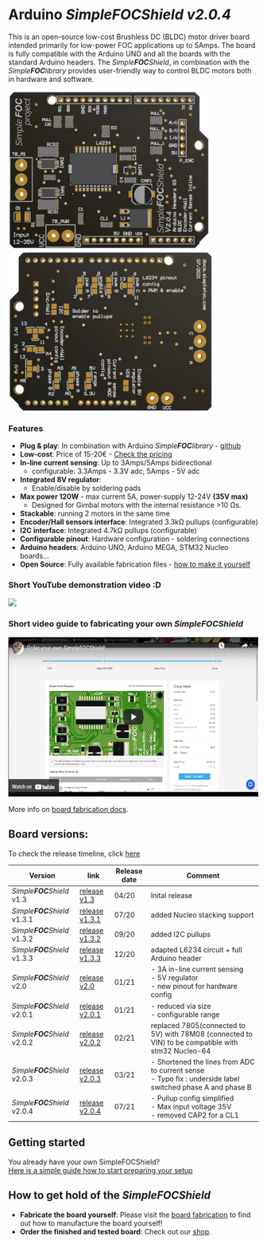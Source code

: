# Arduino *Simple**FOC**Shield* *v2.0.4*

This is an open-source low-cost Brushless DC (BLDC) motor driver board intended primarily for low-power FOC applications up to 5Amps. The board is fully compatible with the Arduino UNO and all the boards with the standard Arduino headers. The *Simple**FOC**Shield*, in combination with the *Simple**FOC**library* provides user-friendly way to control BLDC motors both in hardware and software. 

<p align="">
<img src="images/top.png"  height="320px"><img src="images/bottom.png"  height="320px">
</p>

### Features
- **Plug & play**: In combination with Arduino *Simple**FOC**library* - [github](https://github.com/simplefoc/Arduino-FOC)
- **Low-cost**: Price of 15-20€ - [Check the pricing](https://www.simplefoc.com/simplefoc_shield_product) 
- **In-line current sensing**: Up to 3Amps/5Amps bidirectional
   - configurable: 3.3Amps - 3.3V adc, 5Amps - 5V adc
- **Integrated 8V regulator**: 
   - Enable/disable by soldering pads
- **Max power 120W** - max current 5A, power-supply 12-24V **(35V max)**
   - Designed for Gimbal motors with the internal resistance >10 Ωs. 
- **Stackable**: running 2 motors in the same time
- **Encoder/Hall sensors interface**: Integrated 3.3kΩ pullups (configurable)
- **I2C interface**: Integrated 4.7kΩ pullups (configurable)
- **Configurable pinout**: Hardware configuration - soldering connections
- **Arduino headers**: Arduino UNO, Arduino MEGA, STM32 Nucleo boards...
- **Open Source**: Fully available fabrication files - [how to make it yourself](https://docs.simplefoc.com/arduino_simplefoc_shield_fabrication)


### Short YouTube demonstration video :D
<p align="">
<a href="https://youtu.be/G5pbo0C6ujE">
<img src="https://docs.simplefoc.com/extras/Images/foc_shield_video.jpg"  height="320px">
</a>
</p>

### Short video guide to fabricating your own *Simple**FOC**Shield* 
<p align="">
<a href="https://youtu.be/sax_9sUgBuk">
<img src="./images/fabrication_youtube_thumbnail.png"  height="320px">
</a>
</p>

More info on [board fabrication docs](https://docs.simplefoc.com/arduino_simplefoc_shield_fabrication).


## Board versions:

To check the release timeline, click [here](https://github.com/simplefoc/Arduino-SimpleFOCShield/releases) 

Version  |link | Release date | Comment
----- | ----- | ---- | ----
*Simple**FOC**Shield* v1.3 |[release v1.3](https://github.com/simplefoc/Arduino-SimpleFOCShield/releases/tag/v1.3) | 04/20 | Inital release
*Simple**FOC**Shield* v1.3.1 | [release v1.3.1](https://github.com/simplefoc/Arduino-SimpleFOCShield/releases/tag/v1.3.1) | 07/20 | added Nucleo stacking support
*Simple**FOC**Shield* v1.3.2 |[release v1.3.2](https://github.com/simplefoc/Arduino-SimpleFOCShield/releases/tag/v1.3.2) | 09/20 | added I2C pullups
*Simple**FOC**Shield* v1.3.3 |[release v1.3.3](https://github.com/simplefoc/Arduino-SimpleFOCShield/releases/tag/v1.3.3) | 12/20 | adapted L6234 circuit + full Arduino header
*Simple**FOC**Shield* v2.0 |[release v2.0](https://github.com/simplefoc/Arduino-SimpleFOCShield/releases/tag/v2.0) | 01/21 | - 3A in-line current sensing <br>- 5V regulator <br>- new pinout for hardware config 
*Simple**FOC**Shield* v2.0.1 |[release v2.0.1](https://github.com/simplefoc/Arduino-SimpleFOCShield/releases/tag/v2.0.1) | 01/21 | - reduced via size <br> - configurable range
*Simple**FOC**Shield* v2.0.2 |[release v2.0.2](https://github.com/simplefoc/Arduino-SimpleFOCShield/releases/tag/v2.0.2) | 02/21 | replaced 7805(connected to 5V) with 78M08 (connected to VIN) to be compatible with stm32 Nucleo-64
*Simple**FOC**Shield* v2.0.3 |[release v2.0.3](https://github.com/simplefoc/Arduino-SimpleFOCShield/releases/tag/v2.0.3) | 03/21 | - Shortened the lines from ADC to current sense <br> - Typo fix : underside label switched phase A and phase B
*Simple**FOC**Shield* v2.0.4 |[release v2.0.4](https://github.com/simplefoc/Arduino-SimpleFOCShield/releases/tag/v2.0.4) | 07/21 | - Pullup config simplified <br> - Max input voltage 35V <br> - removed CAP2 for a CL1

## Getting started
You already have your own <span class="simple">Simple<span class="foc">FOC</span>Shield</span>? <br>
[Here is a simple guide how to start preparing your setup](https://docs.simplefoc.com/arduino_simplefoc_shield_getting_started)


## How to get hold of the *<span class="simple">Simple<span class="foc">FOC</span>Shield</span>*
- **Fabricate the board yourself**:  Please visit the [board fabrication](https://docs.simplefoc.com/arduino_simplefoc_shield_fabrication) to find out how to manufacture the board yourself!<br>
- **Order the finished and tested board**:  Check out our [shop](https://simplefoc.com/simplefoc_shield_product).
